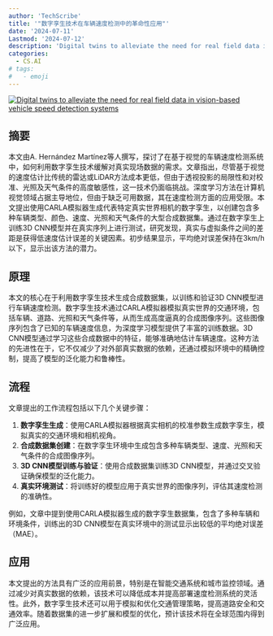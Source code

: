 ```yaml
---
author: 'TechScribe'
title: '"数字孪生技术在车辆速度检测中的革命性应用"'
date: '2024-07-11'
Lastmod: '2024-07-12'
description: 'Digital twins to alleviate the need for real field data in vision-based vehicle speed detection systems'
categories:
  - CS.AI
# tags:
#   - emoji
---
```


[![Digital twins to alleviate the need for real field data in vision-based vehicle speed detection systems](https://arxiv-research-1301205113.cos.ap-guangzhou.myqcloud.com/images/2407.08380v1.pdf_0.jpg)](https://arxiv.org/abs/2407.08380v1)

## 摘要

本文由A. Hernández Martínez等人撰写，探讨了在基于视觉的车辆速度检测系统中，如何利用数字孪生技术缓解对真实现场数据的需求。文章指出，尽管基于视觉的速度估计比传统的雷达或LiDAR方法成本更低，但由于透视投影的局限性和对校准、光照及天气条件的高度敏感性，这一技术仍面临挑战。深度学习方法在计算机视觉领域占据主导地位，但由于缺乏可用数据，其在速度检测方面的应用受限。本文提出使用CARLA模拟器生成代表特定真实世界相机的数字孪生，以创建包含多种车辆类型、颜色、速度、光照和天气条件的大型合成数据集。通过在数字孪生上训练3D CNN模型并在真实序列上进行测试，研究发现，真实与虚拟条件之间的差距是获得低速度估计误差的关键因素。初步结果显示，平均绝对误差保持在3km/h以下，显示出该方法的潜力。<!--more-->

## 原理

本文的核心在于利用数字孪生技术生成合成数据集，以训练和验证3D CNN模型进行车辆速度检测。数字孪生技术通过CARLA模拟器模拟真实世界的交通环境，包括车辆、道路、光照和天气条件等，从而生成高度逼真的合成图像序列。这些图像序列包含了已知的车辆速度信息，为深度学习模型提供了丰富的训练数据。3D CNN模型通过学习这些合成数据中的特征，能够准确地估计车辆速度。这种方法的先进性在于，它不仅减少了对外部真实数据的依赖，还通过模拟环境中的精确控制，提高了模型的泛化能力和鲁棒性。

## 流程

文章提出的工作流程包括以下几个关键步骤：
1. **数字孪生生成**：使用CARLA模拟器根据真实相机的校准参数生成数字孪生，模拟真实的交通环境和相机视角。
2. **合成数据集创建**：在数字孪生环境中生成包含多种车辆类型、速度、光照和天气条件的合成图像序列。
3. **3D CNN模型训练与验证**：使用合成数据集训练3D CNN模型，并通过交叉验证确保模型的泛化能力。
4. **真实环境测试**：将训练好的模型应用于真实世界的图像序列，评估其速度检测的准确性。

例如，文章中提到使用CARLA模拟器生成的数字孪生数据集，包含了多种车辆和环境条件，训练出的3D CNN模型在真实环境中的测试显示出较低的平均绝对误差（MAE）。

## 应用

本文提出的方法具有广泛的应用前景，特别是在智能交通系统和城市监控领域。通过减少对真实数据的依赖，该技术可以降低成本并提高部署速度检测系统的灵活性。此外，数字孪生技术还可以用于模拟和优化交通管理策略，提高道路安全和交通效率。随着数据集的进一步扩展和模型的优化，预计该技术将在全球范围内得到广泛应用。